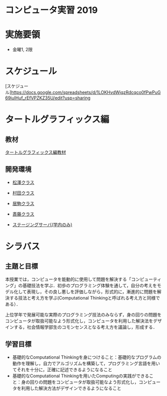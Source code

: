 # コンピュータ実習 2019

# 実施要領
- 金曜1, 2限

# スケジュール
[スケジュール]https://docs.google.com/spreadsheets/d/1LOKHvdWjqzRdcqco0fPwPuG69iuIHuf_rEfVPZKZ35U/edit?usp=sharing

# タートルグラフィックス編
## 教材
[タートルグラフィックス編教材](text/index.html)

## 開発環境
- [松澤クラス](http://pp1.si.aoyama.ac.jp/)
- [村田クラス](http://pp2.si.aoyama.ac.jp/)
- [居駒クラス](http://pp3.si.aoyama.ac.jp/)
- [斎藤クラス](http://pp4.si.aoyama.ac.jp/)

- [ステージングサーバ(学内のみ)](http://ppstaging-creco.si.aoyama.ac.jp/)

# シラバス
## 主題と目標
本授業では，コンピュータを能動的に使用して問題を解決する「コンピューティング」の基礎技法を学ぶ．初歩のプログラミング体験を通して，自分の考えをモデル化して表現し，その良し悪しを評価しながら，形式的に，漸進的に問題を解決する技法と考え方を学ぶ(Computational Thinkingと呼ばれる考え方と同様である）．

上位学年で発展可能な実際のプログラミング技法のみならず，身の回りの問題をコンピュータが取扱可能なよう形式化し，コンピュータを利用した解決法をデザインする，社会情報学部生のコモンセンスとなる考え方を議論し，形成する．

## 学習目標
- 基礎的なComputational Thinkingを身につけること：基礎的なプログラムの動作を理解し，自力でアルゴリズムを構築して，プログラミング言語を用いてそれを十分に，正確に記述できるようになること
- 基礎的なComputational Thinkingを用いたComputingの実践ができること：身の回りの問題をコンピュータが取扱可能なよう形式化し，コンピュータを利用した解決方法がデザインできるようになること